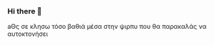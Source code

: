 ### Hi there 👋

aΘς σε κλησω τόσο βαθιά μέσα στην ψιρπυ που θα παρακαλάς να αυτοκτονήσει

<!--
**Stiakakis/Stiakakis** is a ✨ _special_ ✨ repository because its `README.md` (this file) appears on your GitHub profile.

Here are some ideas to get you started:

- 🔭 I’m currently working on ...
- 🌱 I’m currently learning ...
- 👯 I’m looking to collaborate on ...
- 🤔 I’m looking for help with ...
- 💬 Ask me about ...
- 📫 How to reach me: ...
- 😄 Pronouns: ...
- ⚡ Fun fact: ...
-->
